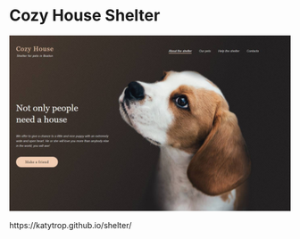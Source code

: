 # Cozy House Shelter 
<p>
      <img src="https://github.com/Katytrop/cv/blob/gh-pages/img/works/shelter.jpg" width="726">
</p>
<a>https://katytrop.github.io/shelter/</a>
